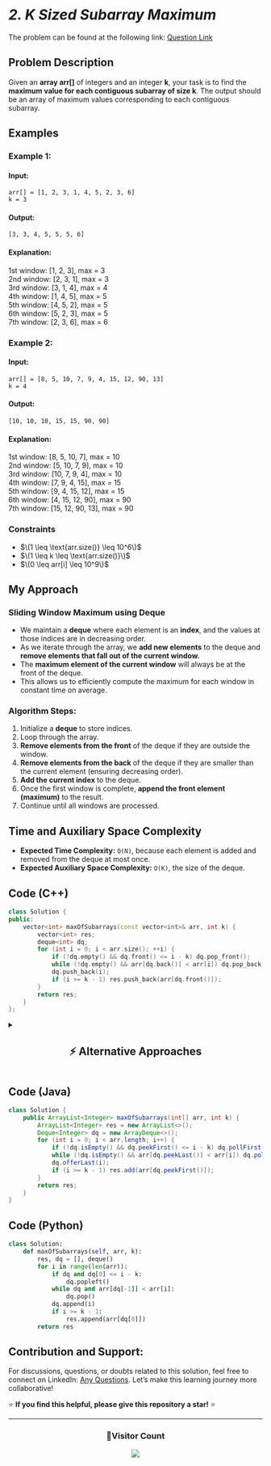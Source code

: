 # _2. K Sized Subarray Maximum_

The problem can be found at the following link: [Question Link](https://www.geeksforgeeks.org/problems/maximum-of-all-subarrays-of-size-k3101/1)

## **Problem Description**

Given an **array arr[]** of integers and an integer **k**, your task is to find the **maximum value for each contiguous subarray of size k**. The output should be an array of maximum values corresponding to each contiguous subarray.

## **Examples**

### **Example 1:**

#### **Input:**

`arr[] = [1, 2, 3, 1, 4, 5, 2, 3, 6]`  
`k = 3`

#### **Output:**

`[3, 3, 4, 5, 5, 5, 6]`

#### **Explanation:**

1st window: [1, 2, 3], max = 3  
2nd window: [2, 3, 1], max = 3  
3rd window: [3, 1, 4], max = 4  
4th window: [1, 4, 5], max = 5  
5th window: [4, 5, 2], max = 5  
6th window: [5, 2, 3], max = 5  
7th window: [2, 3, 6], max = 6

### **Example 2:**

#### **Input:**

`arr[] = [8, 5, 10, 7, 9, 4, 15, 12, 90, 13]`  
`k = 4`

#### **Output:**

`[10, 10, 10, 15, 15, 90, 90]`

#### **Explanation:**

1st window: [8, 5, 10, 7], max = 10  
2nd window: [5, 10, 7, 9], max = 10  
3rd window: [10, 7, 9, 4], max = 10  
4th window: [7, 9, 4, 15], max = 15  
5th window: [9, 4, 15, 12], max = 15  
6th window: [4, 15, 12, 90], max = 90  
7th window: [15, 12, 90, 13], max = 90

### **Constraints**

- $\(1 \leq \text{arr.size()} \leq 10^6\)$
- $\(1 \leq k \leq \text{arr.size()}\)$
- $\(0 \leq arr[i] \leq 10^9\)$

## **My Approach**

### **Sliding Window Maximum using Deque**

- We maintain a **deque** where each element is an **index**, and the values at those indices are in decreasing order.
- As we iterate through the array, we **add new elements** to the deque and **remove elements that fall out of the current window.**
- The **maximum element of the current window** will always be at the front of the deque.
- This allows us to efficiently compute the maximum for each window in constant time on average.

### **Algorithm Steps:**

1. Initialize a **deque** to store indices.
2. Loop through the array.
3. **Remove elements from the front** of the deque if they are outside the window.
4. **Remove elements from the back** of the deque if they are smaller than the current element (ensuring decreasing order).
5. **Add the current index** to the deque.
6. Once the first window is complete, **append the front element (maximum)** to the result.
7. Continue until all windows are processed.

## **Time and Auxiliary Space Complexity**

- **Expected Time Complexity:** `O(N)`, because each element is added and removed from the deque at most once.
- **Expected Auxiliary Space Complexity:** `O(K)`, the size of the deque.

## **Code (C++)**

```cpp
class Solution {
public:
    vector<int> maxOfSubarrays(const vector<int>& arr, int k) {
        vector<int> res;
        deque<int> dq;
        for (int i = 0; i < arr.size(); ++i) {
            if (!dq.empty() && dq.front() <= i - k) dq.pop_front();
            while (!dq.empty() && arr[dq.back()] < arr[i]) dq.pop_back();
            dq.push_back(i);
            if (i >= k - 1) res.push_back(arr[dq.front()]);
        }
        return res;
    }
};
```

<details>  
  <summary><h2 align="center">⚡ Alternative Approaches</h2></summary>

## **2️⃣ Using Priority Queue (O(N log K) Time, O(K) Space)**

This approach uses a max-heap to maintain the maximum in each window.

```cpp
class Solution {
public:
    vector<int> maxOfSubarrays(const vector<int>& arr, int k) {
        vector<int> res;
        priority_queue<pair<int, int>> pq;
        for (int i = 0; i < arr.size(); ++i) {
            pq.emplace(arr[i], i);
            if (i >= k - 1) {
                while (pq.top().second <= i - k) pq.pop();
                res.push_back(pq.top().first);
            }
        }
        return res;
    }
};
```

🔹 **Pros:** Simpler logic using a priority queue.  
🔹 **Cons:** Slightly slower due to O(log K) insertion/deletion operations.

## **3️⃣ Using Multiset (O(N log K) Time, O(K) Space)**

This approach leverages `multiset` for ordered window maximum.

```cpp
class Solution {
public:
    vector<int> maxOfSubarrays(const vector<int>& arr, int k) {
        vector<int> res;
        multiset<int> window;
        for (int i = 0; i < arr.size(); ++i) {
            window.insert(arr[i]);
            if (i >= k - 1) {
                res.push_back(*window.rbegin());
                window.erase(window.find(arr[i - k + 1]));
            }
        }
        return res;
    }
};
```

🔹 **Pros:** Provides ordered elements inside the window.  
🔹 **Cons:** O(log K) insertion and deletion cause performance overhead.

## **📊 Comparison of Approaches**

| **Approach**        | ⏱️ **Time Complexity** | 🗂️ **Space Complexity** | ✅ **Pros**             | ⚠️ **Cons**       |
| ------------------- | ---------------------- | ----------------------- | ----------------------- | ----------------- |
| **Deque (Optimal)** | 🟢 O(N)                | 🟢 O(K)                 | Fastest, minimal memory | None              |
| **Priority Queue**  | 🟡 O(N log K)          | 🟡 O(K)                 | Simple to implement     | Slower than deque |
| **Multiset**        | 🟡 O(N log K)          | 🟡 O(K)                 | Maintains order         | Slower than deque |

## 💡 **Best Choice?**

- ✅ **For optimal performance:** Deque-based approach (O(N) time, O(K) space).
- ✅ **For priority order requirement:** Multiset-based approach.
- ✅ **For easier implementation:** Priority queue approach.

</details>

## **Code (Java)**

```java
class Solution {
    public ArrayList<Integer> maxOfSubarrays(int[] arr, int k) {
        ArrayList<Integer> res = new ArrayList<>();
        Deque<Integer> dq = new ArrayDeque<>();
        for (int i = 0; i < arr.length; i++) {
            if (!dq.isEmpty() && dq.peekFirst() <= i - k) dq.pollFirst();
            while (!dq.isEmpty() && arr[dq.peekLast()] < arr[i]) dq.pollLast();
            dq.offerLast(i);
            if (i >= k - 1) res.add(arr[dq.peekFirst()]);
        }
        return res;
    }
}
```

## **Code (Python)**

```python
class Solution:
    def maxOfSubarrays(self, arr, k):
        res, dq = [], deque()
        for i in range(len(arr)):
            if dq and dq[0] <= i - k:
                dq.popleft()
            while dq and arr[dq[-1]] < arr[i]:
                dq.pop()
            dq.append(i)
            if i >= k - 1:
                res.append(arr[dq[0]])
        return res
```

## **Contribution and Support:**

For discussions, questions, or doubts related to this solution, feel free to connect on LinkedIn: [Any Questions](https://www.linkedin.com/in/patel-hetkumar-sandipbhai-8b110525a/). Let’s make this learning journey more collaborative!

⭐ **If you find this helpful, please give this repository a star!** ⭐

---

<div align="center">
  <h3><b>📍Visitor Count</b></h3>
</div>

<p align="center">
  <img src="https://visitor-badge.laobi.icu/badge?page_id=Hunterdii.GeeksforGeeks-POTD" />
</p>
